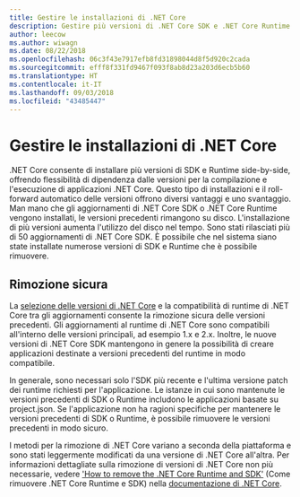 ```yaml
---
title: Gestire le installazioni di .NET Core
description: Gestire più versioni di .NET Core SDK e .NET Core Runtime nel computer usando strategie di installazione side-by-side.
author: leecow
ms.author: wiwagn
ms.date: 08/22/2018
ms.openlocfilehash: 06c3f43e7917efb8fd31898044d8f5d920c2cada
ms.sourcegitcommit: efff8f331fd9467f093f8ab8d23a203d6ecb5b60
ms.translationtype: HT
ms.contentlocale: it-IT
ms.lasthandoff: 09/03/2018
ms.locfileid: "43485447"
---
```

# <a name="manage-net-core-installations"></a>Gestire le installazioni di .NET Core

.NET Core consente di installare più versioni di SDK e Runtime side-by-side, offrendo flessibilità di dipendenza dalle versioni per la compilazione e l'esecuzione di applicazioni .NET Core. Questo tipo di installazioni e il roll-forward automatico delle versioni offrono diversi vantaggi e uno svantaggio. Man mano che gli aggiornamenti di .NET Core SDK o .NET Core Runtime vengono installati, le versioni precedenti rimangono su disco. L'installazione di più versioni aumenta l'utilizzo del disco nel tempo. Sono stati rilasciati più di 50 aggiornamenti di .NET Core SDK. È possibile che nel sistema siano state installate numerose versioni di SDK e Runtime che è possibile rimuovere.

## <a name="safe-to-remove"></a>Rimozione sicura

La [selezione delle versioni di .NET Core](selection.md) e la compatibilità di runtime di .NET Core tra gli aggiornamenti consente la rimozione sicura delle versioni precedenti. Gli aggiornamenti al runtime di .NET Core sono compatibili all'interno delle versioni principali, ad esempio 1.x e 2.x. Inoltre, le nuove versioni di .NET Core SDK mantengono in genere la possibilità di creare applicazioni destinate a versioni precedenti del runtime in modo compatibile.

In generale, sono necessari solo l'SDK più recente e l'ultima versione patch dei runtime richiesti per l'applicazione. Le istanze in cui sono mantenute le versioni precedenti di SDK o Runtime includono le applicazioni basate su project.json.  Se l'applicazione non ha ragioni specifiche per mantenere le versioni precedenti di SDK o Runtime, è possibile rimuovere le versioni precedenti in modo sicuro.

I metodi per la rimozione di .NET Core variano a seconda della piattaforma e sono stati leggermente modificati da una versione di .NET Core all'altra. Per informazioni dettagliate sulla rimozione di versioni di .NET Core non più necessarie, vedere ['How to remove the .NET Core Runtime and SDK'](remove-runtime-sdk-versions.md) (Come rimuovere .NET Core Runtime e SDK) nella [documentazione di .NET Core](../index.md).
